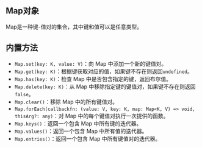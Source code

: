 ## Map对象

Map是一种键-值对的集合，其中键和值可以是任意类型。

## 内置方法

- `Map.set(key: K, value: V)`：向 Map 中添加一个新的键值对。
- `Map.get(key: K)`：根据键获取对应的值，如果键不存在则返回`undefined`。
- `Map.has(key: K)`：检查 Map 中是否包含指定的键，返回布尔值。
- `Map.delete(key: K)`：从 Map 中移除指定键的键值对，如果键不存在则返回`false`。
- `Map.clear()`：移除 Map 中的所有键值对。
- `Map.forEach(callbackfn: (value: V, key: K, map: Map<K, V) => void, thisArg?: any)`：对 Map 中的每个键值对执行一次提供的函数。
- `Map.keys()`：返回一个包含 Map 中所有键的迭代器。
- `Map.values()`：返回一个包含 Map 中所有值的迭代器。
- `Map.entries()`：返回一个包含 Map 中所有键值对的迭代器。
